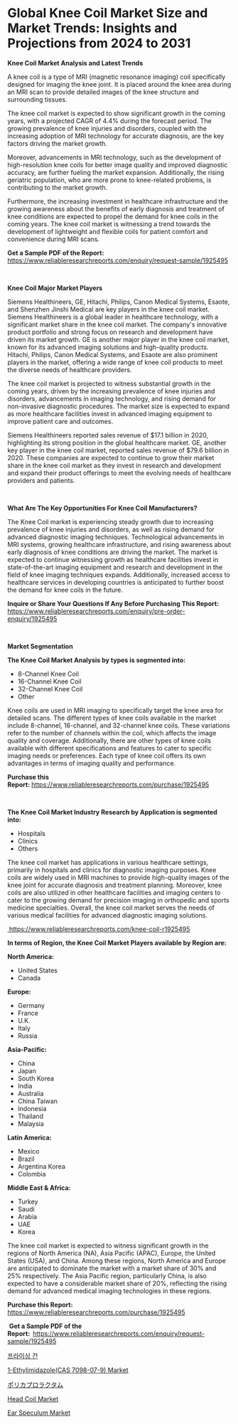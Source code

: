 <p><h1>Global Knee Coil Market Size and Market Trends: Insights and Projections from 2024 to 2031</h1></p><p><strong>Knee Coil Market Analysis and Latest Trends</strong></p>
<p><p>A knee coil is a type of MRI (magnetic resonance imaging) coil specifically designed for imaging the knee joint. It is placed around the knee area during an MRI scan to provide detailed images of the knee structure and surrounding tissues.</p><p>The knee coil market is expected to show significant growth in the coming years, with a projected CAGR of 4.4% during the forecast period. The growing prevalence of knee injuries and disorders, coupled with the increasing adoption of MRI technology for accurate diagnosis, are the key factors driving the market growth.</p><p>Moreover, advancements in MRI technology, such as the development of high-resolution knee coils for better image quality and improved diagnostic accuracy, are further fueling the market expansion. Additionally, the rising geriatric population, who are more prone to knee-related problems, is contributing to the market growth.</p><p>Furthermore, the increasing investment in healthcare infrastructure and the growing awareness about the benefits of early diagnosis and treatment of knee conditions are expected to propel the demand for knee coils in the coming years. The knee coil market is witnessing a trend towards the development of lightweight and flexible coils for patient comfort and convenience during MRI scans.</p></p>
<p><strong>Get a Sample PDF of the Report:&nbsp;</strong> <a href="https://www.reliableresearchreports.com/enquiry/request-sample/1925495">https://www.reliableresearchreports.com/enquiry/request-sample/1925495</a></p>
<p>&nbsp;</p>
<p><strong>Knee Coil Major Market Players</strong></p>
<p><p>Siemens Healthineers, GE, Hitachi, Philips, Canon Medical Systems, Esaote, and Shenzhen Jinshi Medical are key players in the knee coil market. Siemens Healthineers is a global leader in healthcare technology, with a significant market share in the knee coil market. The company's innovative product portfolio and strong focus on research and development have driven its market growth. GE is another major player in the knee coil market, known for its advanced imaging solutions and high-quality products. Hitachi, Philips, Canon Medical Systems, and Esaote are also prominent players in the market, offering a wide range of knee coil products to meet the diverse needs of healthcare providers.</p><p>The knee coil market is projected to witness substantial growth in the coming years, driven by the increasing prevalence of knee injuries and disorders, advancements in imaging technology, and rising demand for non-invasive diagnostic procedures. The market size is expected to expand as more healthcare facilities invest in advanced imaging equipment to improve patient care and outcomes.</p><p>Siemens Healthineers reported sales revenue of $17.1 billion in 2020, highlighting its strong position in the global healthcare market. GE, another key player in the knee coil market, reported sales revenue of $79.6 billion in 2020. These companies are expected to continue to grow their market share in the knee coil market as they invest in research and development and expand their product offerings to meet the evolving needs of healthcare providers and patients.</p></p>
<p>&nbsp;</p>
<p><strong>What Are The Key Opportunities For Knee Coil Manufacturers?</strong></p>
<p><p>The Knee Coil market is experiencing steady growth due to increasing prevalence of knee injuries and disorders, as well as rising demand for advanced diagnostic imaging techniques. Technological advancements in MRI systems, growing healthcare infrastructure, and rising awareness about early diagnosis of knee conditions are driving the market. The market is expected to continue witnessing growth as healthcare facilities invest in state-of-the-art imaging equipment and research and development in the field of knee imaging techniques expands. Additionally, increased access to healthcare services in developing countries is anticipated to further boost the demand for knee coils in the future.</p></p>
<p><strong>Inquire or Share Your Questions If Any Before Purchasing This Report:</strong> <a href="https://www.reliableresearchreports.com/enquiry/pre-order-enquiry/1925495">https://www.reliableresearchreports.com/enquiry/pre-order-enquiry/1925495</a></p>
<p>&nbsp;</p>
<p><strong>Market Segmentation</strong></p>
<p><strong>The Knee Coil Market Analysis by types is segmented into:</strong></p>
<p><ul><li>8-Channel Knee Coil</li><li>16-Channel Knee Coil</li><li>32-Channel Knee Coil</li><li>Other</li></ul></p>
<p><p>Knee coils are used in MRI imaging to specifically target the knee area for detailed scans. The different types of knee coils available in the market include 8-channel, 16-channel, and 32-channel knee coils. These variations refer to the number of channels within the coil, which affects the image quality and coverage. Additionally, there are other types of knee coils available with different specifications and features to cater to specific imaging needs or preferences. Each type of knee coil offers its own advantages in terms of imaging quality and performance.</p></p>
<p><strong>Purchase this Report:&nbsp;</strong><a href="https://www.reliableresearchreports.com/purchase/1925495">https://www.reliableresearchreports.com/purchase/1925495</a></p>
<p>&nbsp;</p>
<p><strong>The Knee Coil Market Industry Research by Application is segmented into:</strong></p>
<p><ul><li>Hospitals</li><li>Clinics</li><li>Others</li></ul></p>
<p><p>The knee coil market has applications in various healthcare settings, primarily in hospitals and clinics for diagnostic imaging purposes. Knee coils are widely used in MRI machines to provide high-quality images of the knee joint for accurate diagnosis and treatment planning. Moreover, knee coils are also utilized in other healthcare facilities and imaging centers to cater to the growing demand for precision imaging in orthopedic and sports medicine specialties. Overall, the knee coil market serves the needs of various medical facilities for advanced diagnostic imaging solutions.</p></p>
<p><a href="https://www.reliableresearchreports.com/knee-coil-r1925495">&nbsp;https://www.reliableresearchreports.com/knee-coil-r1925495</a></p>
<p><strong>In terms of Region, the Knee Coil Market Players available by Region are:</strong></p>
<p>
    <p> <strong> North America: </strong>
        <ul>
            <li>United States</li>
            <li>Canada</li>
        </ul>
        </p> 
    <p> <strong> Europe: </strong>
        <ul>
            <li>Germany</li>
            <li>France</li>
            <li>U.K.</li>
            <li>Italy</li>
            <li>Russia</li>
        </ul>
        </p> 
    <p> <strong> Asia-Pacific: </strong>
        <ul>
            <li>China</li>
            <li>Japan</li>
            <li>South Korea</li>
            <li>India</li>
            <li>Australia</li>
            <li>China Taiwan</li>
            <li>Indonesia</li>
            <li>Thailand</li>
            <li>Malaysia</li>
        </ul>
        </p> 
    <p> <strong> Latin America: </strong>
        <ul>
            <li>Mexico</li>
            <li>Brazil</li>
            <li>Argentina Korea</li>
            <li>Colombia</li>
        </ul>
        </p> 
    <p> <strong> Middle East & Africa: </strong>
        <ul>
            <li>Turkey</li>
            <li>Saudi</li>
            <li>Arabia</li>
            <li>UAE</li>
            <li>Korea</li>
        </ul>
    </p>
    </p>
<p><p>The knee coil market is expected to witness significant growth in the regions of North America (NA), Asia Pacific (APAC), Europe, the United States (USA), and China. Among these regions, North America and Europe are anticipated to dominate the market with a market share of 30% and 25% respectively. The Asia Pacific region, particularly China, is also expected to have a considerable market share of 20%, reflecting the rising demand for advanced medical imaging technologies in these regions.</p></p>
<p><strong>Purchase this Report: </strong><a href="https://www.reliableresearchreports.com/purchase/1925495">https://www.reliableresearchreports.com/purchase/1925495</a></p>
<p>&nbsp;<strong>Get a Sample PDF of the Report:&nbsp;&nbsp;</strong><a href="https://www.reliableresearchreports.com/enquiry/request-sample/1925495">https://www.reliableresearchreports.com/enquiry/request-sample/1925495</a></p>
<p><strong></strong></p>
<p><p><a href="https://medium.com/@marchall15/%EA%B0%80%EA%B2%A9%ED%91%9C-%EC%B4%9D-%EC%8B%9C%EC%9E%A5-%EC%8B%9C%EC%9E%A5-%EC%A0%90%EC%9C%A0%EC%9C%A8-%EC%8B%9C%EC%9E%A5-%EB%8F%99%ED%96%A5-%EB%B0%8F-%EB%AF%B8%EB%9E%98-%EC%84%B1%EC%9E%A5-%ED%83%90%EC%83%89-f6ec4230e994">프라이싱 건</a></p><p><a href="https://issuu.com/reportprime-2/docs/1-ethylimidazolecas-7098-07-9-market-size-2030.ppt">1-Ethylimidazole(CAS 7098-07-9) Market</a></p><p><a href="https://github.com/JacksonWiza1924/Market-Research-Report-List-1/blob/main/698022750241.md">ポリカプロラクタム</a></p><p><a href="https://github.com/AlysaLedner2023/Market-Research-Report-List-1/blob/main/head-coil-market.md">Head Coil Market</a></p><p><a href="https://github.com/Sherrillcrooksxa8i18ucf2m/Market-Research-Report-List-2/blob/main/ear-speculum-market.md">Ear Speculum Market</a></p></p>